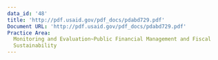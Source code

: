 ```yaml
---
data_id: '48'
title: 'http://pdf.usaid.gov/pdf_docs/pdabd729.pdf'
Document URL: 'http://pdf.usaid.gov/pdf_docs/pdabd729.pdf'
Practice Area:
  Monitoring and Evaluation~Public Financial Management and Fiscal
  Sustainability
---
```

